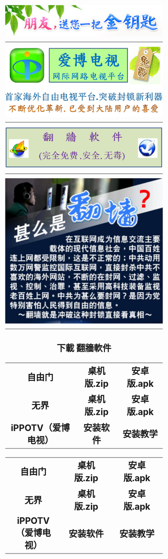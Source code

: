 <div align=center><div align=center>
<img src="images/2018-02-11_235042.jpg" width=680></p>
</div>
<hr>
<div align=center>
<img src="images/2018-02-12_204711.jpg" width=680></p>
</div>
<hr>
<div align=center>
<img src="images/2018-02-12_152004.jpg" width=680></p>
</div>
<hr>
<div align=center>
<img src="images/2018-02-11_233923.jpg" width=680></p>
</div>
<hr>
 <h1 align="center"><b>下載 翻牆軟件</b></p>

<table align="center">
  <tr>
	<td>自由门</td>
	<td>桌机版.zip </td>
	<td>安卓版.apk</td>
	
  </tr>
  <tr>
	<td> 无界  </td>
	<td>桌机版.zip</td>
	<td>安卓版.apk</td>
	
  </tr>
  <tr>
	<td>iPPOTV（爱博电视）</td>
	<td>安装软件</td>
	<td>安装教学</td>
	
  </tr>

  </table>






<table width = 90%>
<tr style="text-align:center">
	<td width="300">自由门</td>
	<td width="300">桌机版.zip</td>
	<td width="300">安卓版.apk</td>
</tr>
<tr style="text-align:center">
	<td>无界</td>
	<td>桌机版.zip</td>
	<td>安卓版.apk</td>
</tr>
<tr style="text-align:center">
	<td>iPPOTV（爱博电视）</td>
	<td>安装软件</td>
                                    <td>安装教学</td>
</tr>
</table>
<p></p>	
